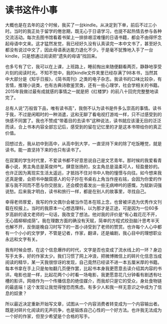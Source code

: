 # 读书这件小事

大概也是在去年的这个时候，我买了一台kindle。从决定到下单，前后不过三小时。当时的我正处于留学的倦怠期，既无心于日语学习，也提不起热情去参与各种交流活动。每次去图书馆看着书架上一排排艰涩难懂的日语书籍，都会不由得怀念起母语中文来。这才猛然发觉，我已经好久没有认真读完一本中文书了，甚至好久都没有说过中文了，因此母语表达能力退化不少。于是毫不犹豫地入手了一台kindle，只是想通过阅读把“遗失的母语”找回来。

也多亏有了它，我可以在上课，上班路上，睡前掏出来随便翻看两页，静静地享受片刻的阅读时光。不知不觉中，我的kindle文件夹里已经存满了98本书，当然其中大部分是《知乎日报》，《简书周刊》之类的电子杂志。我读书的口味比较杂，有言情，推理小说类，也有古典诗歌鉴赏类，还有一些心理学，社会学相关的书籍。2015年我做过最有成就感的事情之一就是把《红楼梦》的前八十回完完整整地读完了。

总有人说“万般皆下品，唯有读书高”，我倒不认为读书是件多么崇高的事情。读书于我，不过是闲暇时的一种消遣，这和无聊了看电视打游戏一样，只不过感受到的快感不同罢了。我也不赞成“带着目的去读书”这种说法，读书就应该漫无目的泛泛而读，合上书本内容全部忘记后，感受到的留在记忆里的才是这本书带给你的真正价值。

回想过去，我从初中到高中，从高中到大学，一直坚持下来的除了吃饭睡觉，就是读书。能一直坚持下来的也只有读书了。

在寂寞的学生时代里，不爱读书都不好意思说自己是文艺青年。那时候的我爱看青春小说，男主角总是英俊帅气，肆意张扬的，女主角总是温柔可人，轻盈曼妙的。也许正因为离现实生活太遥远，才抵挡不住对书中人物的憧憬与向往。如今想来我还真是傻，会把书中酸腐感人的句子抄在书桌右上角当作座右铭，会因为你爱的作家与我不同而不愿与你交朋友，还会模仿着发出一些无病呻吟的感慨，为赋新词强说愁。后来我才明白，读书和旅行一样，都是在别人的故事里，寻找自己。

幸得老师厚爱，我写的作文偶尔会被当作范本在班上念，也曾被评选为优秀作文刊载在校报上。当时的我原本一心想选理科，以为那才是正途，可是因为一位60多岁高龄的语文老师的一句话，我改变了想法。他对我的评价是“有心栽花花不开，无心插柳柳成荫”。我在理数方面的确没有天赋，简单的方程式绞劲脑汁思考半天也解不开，反倒是晚自习时写下的一首小诗受到了老师的赞赏。也许每个人心中都有一个小小的文学梦，不管是记者，作家，翻译，还是编剧，我心目中的理想职业永远和文字有关。

我有时候会想，在这个信息爆炸的时代，文字是否也变成了流水线上的一环？身边写手太多，好的作家太少。我们习惯了网上冲浪，把微博微信上的碎片化信息当成阅读的精华，某一天我很惊讶的发现，自己竟然已经读不进一本五厘米厚的书籍。每本书拿在手上只是匆匆翻几页便作罢，比起书本身我更愿意去读介绍其内容的书评。电影也是一样，比起花两个小时看一场电影，我更愿意花几分钟看有剧透有吐槽的影评。网络作为一个传播信息的绝佳媒介，而我却只是它的受众，身处食物链的最底端！这个发现让我觉得惶恐而焦虑。有多少人和我一样无意识之中成为了信息的奴隶？

所以最近决定重新开始写文章，试图从一个内容消费者转变成为一个内容输出者。既是对碎片化阅读的无声抗争，也是锻炼自己心性的一个好方法。也许我无法成为一个好的作家，但至少希望是个合格的写手。